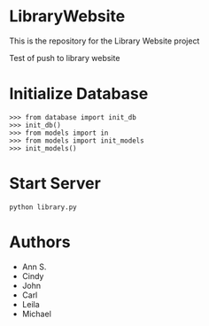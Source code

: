 # LibraryWebsite
This is the repository for the Library Website project

Test of push to library website

# Initialize Database
```
>>> from database import init_db
>>> init_db()
>>> from models import in
>>> from models import init_models
>>> init_models()
```

# Start Server
```
python library.py
```

# Authors
* Ann S.
* Cindy
* John
* Carl
* Leila
* Michael
